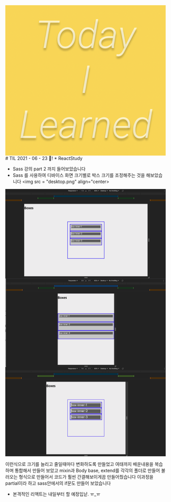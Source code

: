 <img src="TILimage.png" align="center" />
# TIL 2021 - 06 - 23 📖!
* ReactStudy

- Sass 강의 part 2 까지 들어보았습니다 
- Sass 를 사용하여 디바이스 화면 크기별로 박스 크기를 조정해주는 것을 해보았습니다 
<img src = "desktop.png" align="center>

<img src = "regular.png" align="center">

<img src = "tablet.png" align="center">

<img src = "phone.png" align="center">

이런식으로 크기를 늘리고 줄일때마다 변화하도록 만들었고 
여태까지 배운내용을 복습하며 통합해서 만들어 보았고 mixin과 Body base, extend를 각각의 폴더로 만들어 불러오는 형식으로 만들어서 
코드가 훨씬 간결해보이게끔 만들어줬습니다  이과정을 partial이라 하고 sass안에서의 if문도 만들어 보았습니다 

- 본격적인 리액트는 내일부터 할 예정입낟. ㅠ_ㅠ
